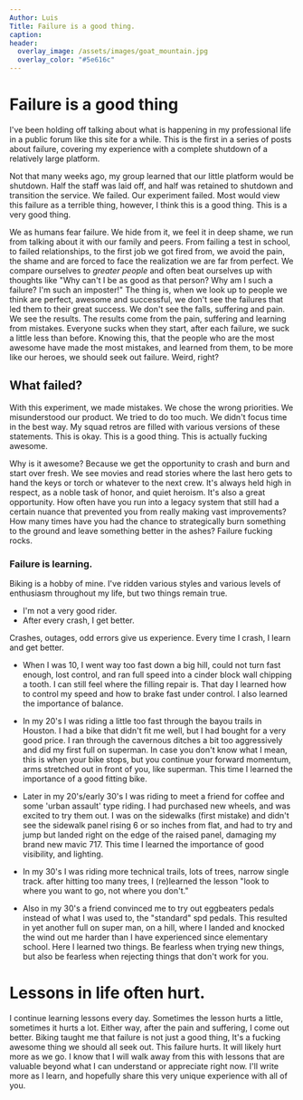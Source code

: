 ```yaml
---
Author: Luis
Title: Failure is a good thing.
caption:   
header:
  overlay_image: /assets/images/goat_mountain.jpg
  overlay_color: "#5e616c"
---
```


# Failure is a good thing


I've been holding off talking about what is happening in my professional life in a public forum like this site for a while. This is the first in a series of posts about failure, covering my experience with a complete shutdown of a relatively large platform.

Not that many weeks ago, my group learned that our little platform would be shutdown. Half the staff was laid off, and half was retained to shutdown and transition the service. We failed. Our experiment failed. Most would view this failure as a terrible thing, however, I think this is a good thing. This is a very good thing.

We as humans fear failure. We hide from it, we feel it in deep shame, we run from talking about it with our family and peers. From failing a test in school, to failed relationships, to the first job we got fired from, we avoid the pain, the shame and are forced to face the realization we are far from perfect. We compare ourselves to *greater people* and often beat ourselves up with thoughts like "Why can't I be as good as that person? Why am I such a failure? I'm such an imposter!"  The thing is, when we look up to people we think are perfect, awesome and successful, we don't see the failures that led them to their  great success. We don't see the falls, suffering and pain. We see the results. The results come from the pain, suffering and learning from mistakes. Everyone sucks when they start, after each failure, we suck a little less than before. Knowing this, that the people who are the most awesome have made the most mistakes, and learned from them, to be more like our heroes, we should seek out failure. Weird, right?

## What failed?
With this experiment, we made mistakes. We chose the wrong priorities. We misunderstood our product. We tried to do too much. We didn't focus time in the best way. My squad retros are filled with various versions of these statements. This is okay. This is a good thing. This is actually fucking awesome.

Why is it awesome? Because we get the opportunity to crash and burn and start over fresh. We see movies and read stories where the last hero gets to hand the keys or torch or whatever to the next crew. It's always held high in respect, as a noble task of honor, and quiet heroism. It's also a great opportunity.  How often have you run into a legacy system that still had a certain nuance that prevented you from really making vast improvements? How many times have you had the chance to strategically burn something to the ground and leave something better in the ashes? Failure fucking rocks.

### Failure is learning.
Biking is a hobby of mine. I've ridden various styles and various levels of enthusiasm throughout my life, but two things remain true.
* I'm not a very good rider.
* After every crash, I get better.

Crashes, outages, odd errors give us experience. Every time I crash, I learn and get better.

* When I was 10, I went way too fast down a big hill, could not turn fast enough, lost control, and ran full speed into a cinder block wall chipping a tooth. I can still feel where the filling repair is. That day I learned how to control my speed and how to brake fast under control. I also learned the importance of balance.

* In my 20's I was riding a little too fast through the bayou trails in Houston. I had a bike that didn't fit me well, but I had bought for a very good price. I ran through the cavernous ditches a bit too aggressively and did my first full on superman. In case you don't know what I mean, this is when your bike stops, but you continue your forward momentum, arms stretched out in front of you, like superman. This time I learned the importance of a good fitting bike.

* Later in my 20's/early 30's I was riding to meet a friend for coffee and some 'urban assault' type riding. I had purchased new wheels, and was excited to try them out. I was on the sidewalks (first mistake) and didn't see the sidewalk panel rising 6 or so inches from flat, and had to try and jump but landed right on the edge of the raised panel, damaging my brand new mavic 717. This time I learned the importance of good visibility, and lighting.

* In my 30's I was riding more technical trails, lots of trees, narrow single track. after hitting too many trees, I (re)learned the lesson "look to where you want to go, not where you don't."

* Also in my 30's a friend convinced me to try out eggbeaters pedals instead of what I was used to, the "standard" spd pedals. This resulted in yet another full on super man, on a hill, where I landed and knocked the wind out me harder than I have experienced since elementary school. Here I learned two things. Be fearless when trying new things, but also be fearless when rejecting things that don't work for you.

# Lessons in life often hurt.

I continue learning lessons every day. Sometimes the lesson hurts a little, sometimes it hurts a lot. Either way, after the pain and suffering, I come out better. Biking taught me that failure is not just a good thing, It's a fucking awesome thing we should all seek out. This failure hurts. It will likely hurt more as we go. I know that I will walk away from this with lessons that are valuable beyond what I can understand or appreciate right now. I'll write more as I learn, and hopefully share this very unique experience with all of you.
